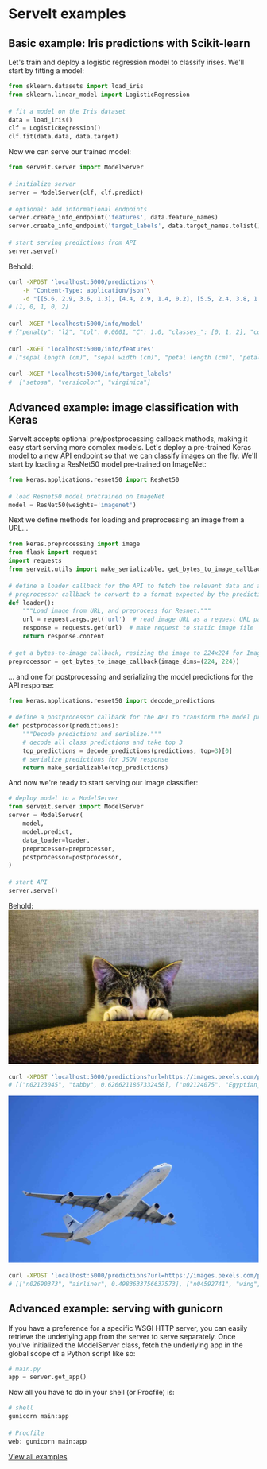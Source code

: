 # ServeIt examples

## Basic example: Iris predictions with Scikit-learn

Let's train and deploy a logistic regression model to classify irises. We'll start by fitting a model:
```python
from sklearn.datasets import load_iris
from sklearn.linear_model import LogisticRegression

# fit a model on the Iris dataset
data = load_iris()
clf = LogisticRegression()
clf.fit(data.data, data.target)
```
Now we can serve our trained model:
```python
from serveit.server import ModelServer

# initialize server
server = ModelServer(clf, clf.predict)

# optional: add informational endpoints
server.create_info_endpoint('features', data.feature_names)
server.create_info_endpoint('target_labels', data.target_names.tolist())

# start serving predictions from API
server.serve()
```

Behold:
```bash
curl -XPOST 'localhost:5000/predictions'\
    -H "Content-Type: application/json"\
    -d "[[5.6, 2.9, 3.6, 1.3], [4.4, 2.9, 1.4, 0.2], [5.5, 2.4, 3.8, 1.1], [5.0, 3.4, 1.5, 0.2], [5.7, 2.5, 5.0, 2.0]]"
# [1, 0, 1, 0, 2]

curl -XGET 'localhost:5000/info/model'
# {"penalty": "l2", "tol": 0.0001, "C": 1.0, "classes_": [0, 1, 2], "coef_": [[0.4150, 1.4613, -2.2621, -1.0291], ...], ...}

curl -XGET 'localhost:5000/info/features'
# ["sepal length (cm)", "sepal width (cm)", "petal length (cm)", "petal width (cm)"]

curl -XGET 'localhost:5000/info/target_labels'
#  ["setosa", "versicolor", "virginica"]
```

## Advanced example: image classification with Keras

ServeIt accepts optional pre/postprocessing callback methods, making it easy start serving more complex models. Let's deploy a pre-trained Keras model to a new API endpoint so that we can classify images on the fly. We'll start by loading a ResNet50 model pre-trained on ImageNet:

```python
from keras.applications.resnet50 import ResNet50

# load Resnet50 model pretrained on ImageNet
model = ResNet50(weights='imagenet')
```

Next we define methods for loading and preprocessing an image from a URL...
```python
from keras.preprocessing import image
from flask import request
import requests
from serveit.utils import make_serializable, get_bytes_to_image_callback

# define a loader callback for the API to fetch the relevant data and a
# preprocessor callback to convert to a format expected by the prediction function
def loader():
    """Load image from URL, and preprocess for Resnet."""
    url = request.args.get('url')  # read image URL as a request URL param
    response = requests.get(url)  # make request to static image file
    return response.content

# get a bytes-to-image callback, resizing the image to 224x224 for ImageNet
preprocessor = get_bytes_to_image_callback(image_dims=(224, 224))
```

... and one for postprocessing and serializing the model predictions for the API response:
```python
from keras.applications.resnet50 import decode_predictions

# define a postprocessor callback for the API to transform the model predictions
def postprocessor(predictions):
    """Decode predictions and serialize."""
    # decode all class predictions and take top 3
    top_predictions = decode_predictions(predictions, top=3)[0]
    # serialize predictions for JSON response
    return make_serializable(top_predictions)
```

And now we're ready to start serving our image classifier:
```python
# deploy model to a ModelServer
from serveit.server import ModelServer
server = ModelServer(
    model,
    model.predict,
    data_loader=loader,
    preprocessor=preprocessor,
    postprocessor=postprocessor,
)

# start API
server.serve()
```

Behold:
![cat picture](img/cat.jpg)
```bash
curl -XPOST 'localhost:5000/predictions?url=https://images.pexels.com/photos/96938/pexels-photo-96938.jpeg'
# [["n02123045", "tabby", 0.6266211867332458], ["n02124075", "Egyptian_cat", 0.1539127230644226], ["n02123159", "tiger_cat", 0.09456271678209305]]
```

![cat picture](img/airplane.jpg)
```bash
curl -XPOST 'localhost:5000/predictions?url=https://images.pexels.com/photos/67807/plane-aircraft-take-off-sky-67807.jpeg'
# [["n02690373", "airliner", 0.4983633756637573], ["n04592741", "wing", 0.2677533030509949], ["n04552348", "warplane", 0.21882124245166779]]
```

## Advanced example: serving with gunicorn
If you have a preference for a specific WSGI HTTP server, you can easily retrieve the underlying app from the server to serve separately. Once you've initialized the ModelServer class, fetch the underlying app in the global scope of a Python script like so:

```python
# main.py
app = server.get_app()
```

Now all you have to do in your shell (or Procfile) is:
```bash
# shell
gunicorn main:app

# Procfile
web: gunicorn main:app
```

[View all examples](https://github.com/rtlee9/serveit/tree/master/examples)
